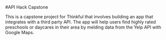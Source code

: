 #API Hack Capstone

This is a capstone project for Thinkful that involves building an app that integrates with a third party API. The app will help users find highly rated preschools or daycares in their area by melding data from the Yelp API with Google Maps.